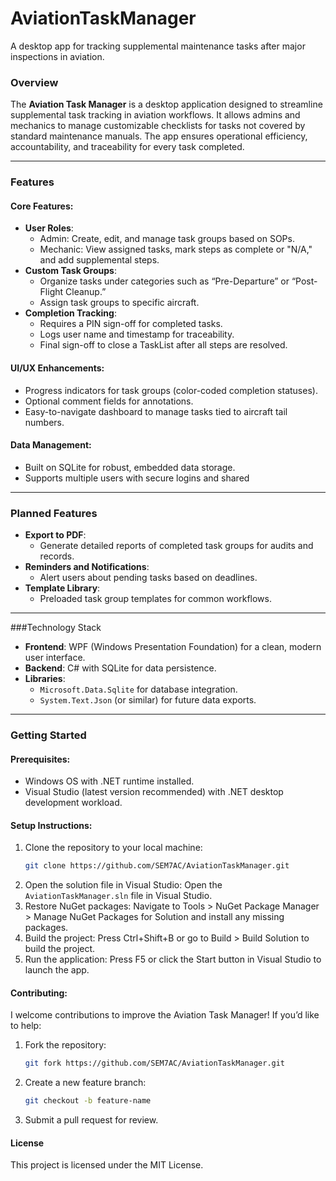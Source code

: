 # AviationTaskManager
A desktop app for tracking supplemental maintenance tasks after major inspections in aviation.

### Overview
The **Aviation Task Manager** is a desktop application designed to streamline supplemental task tracking in aviation workflows. It allows admins and mechanics to manage customizable checklists for tasks not covered by standard maintenance manuals. The app ensures operational efficiency, accountability, and traceability for every task completed.

---

### Features
#### Core Features:
- **User Roles**:
  - Admin: Create, edit, and manage task groups based on SOPs.
  - Mechanic: View assigned tasks, mark steps as complete or "N/A," and add supplemental steps.
- **Custom Task Groups**:
  - Organize tasks under categories such as “Pre-Departure” or “Post-Flight Cleanup.”
  - Assign task groups to specific aircraft.
- **Completion Tracking**:
  - Requires a PIN sign-off for completed tasks.
  - Logs user name and timestamp for traceability.
  - Final sign-off to close a TaskList after all steps are resolved.

#### UI/UX Enhancements:
- Progress indicators for task groups (color-coded completion statuses).
- Optional comment fields for annotations.
- Easy-to-navigate dashboard to manage tasks tied to aircraft tail numbers.

#### Data Management:
- Built on SQLite for robust, embedded data storage.
- Supports multiple users with secure logins and shared
---

### Planned Features
- **Export to PDF**:
  - Generate detailed reports of completed task groups for audits and records.
- **Reminders and Notifications**:
  - Alert users about pending tasks based on deadlines.
- **Template Library**:
  - Preloaded task group templates for common workflows.

---

###Technology Stack
- **Frontend**: WPF (Windows Presentation Foundation) for a clean, modern user interface.
- **Backend**: C# with SQLite for data persistence.
- **Libraries**:
  - `Microsoft.Data.Sqlite` for database integration.
  - `System.Text.Json` (or similar) for future data exports.

---

### Getting Started
#### Prerequisites:
- Windows OS with .NET runtime installed.
- Visual Studio (latest version recommended) with .NET desktop development workload.

#### Setup Instructions:
1. Clone the repository to your local machine:
   ```bash
   git clone https://github.com/SEM7AC/AviationTaskManager.git
2. Open the solution file in Visual Studio:
   Open the `AviationTaskManager.sln` file in Visual Studio.
3. Restore NuGet packages:
   Navigate to Tools > NuGet Package Manager > Manage NuGet Packages for Solution and install any missing packages.
4. Build the project:
   Press Ctrl+Shift+B or go to Build > Build Solution to build the project.
5. Run the application:
   Press F5 or click the Start button in Visual Studio to launch the app.

#### Contributing:

I welcome contributions to improve the Aviation Task Manager! If you’d like to help:

1. Fork the repository:
   ```bash
   git fork https://github.com/SEM7AC/AviationTaskManager.git

2. Create a new feature branch:
   ```bash
   git checkout -b feature-name

3. Submit a pull request for review.

#### License

This project is licensed under the MIT License.
   
